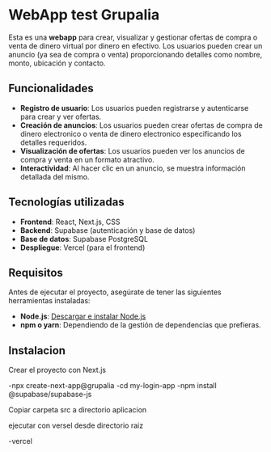 # WebApp test Grupalia

Esta es una **webapp** para crear, visualizar y gestionar ofertas de compra o venta de dinero virtual por dinero en efectivo. Los usuarios pueden crear un anuncio (ya sea de compra o venta) proporcionando detalles como nombre, monto, ubicación y contacto. 

## Funcionalidades

- **Registro de usuario**: Los usuarios pueden registrarse y autenticarse para crear y ver ofertas.
- **Creación de anuncios**: Los usuarios pueden crear ofertas de compra de dinero electronico o venta de dinero electronico especificando los detalles requeridos.
- **Visualización de ofertas**: Los usuarios pueden ver los anuncios de compra y venta en un formato atractivo.
- **Interactividad**: Al hacer clic en un anuncio, se muestra información detallada del mismo.
  
## Tecnologías utilizadas

- **Frontend**: React, Next.js, CSS
- **Backend**: Supabase (autenticación y base de datos)
- **Base de datos**: Supabase PostgreSQL
- **Despliegue**: Vercel (para el frontend)
  
## Requisitos

Antes de ejecutar el proyecto, asegúrate de tener las siguientes herramientas instaladas:

- **Node.js**: [Descargar e instalar Node.js](https://nodejs.org)
- **npm o yarn**: Dependiendo de la gestión de dependencias que prefieras.
  
## Instalacion

Crear el proyecto con Next.js

-npx create-next-app@grupalia
-cd my-login-app
-npm install @supabase/supabase-js

Copiar carpeta src a directorio aplicacion

ejecutar con versel desde directorio raiz

-vercel
